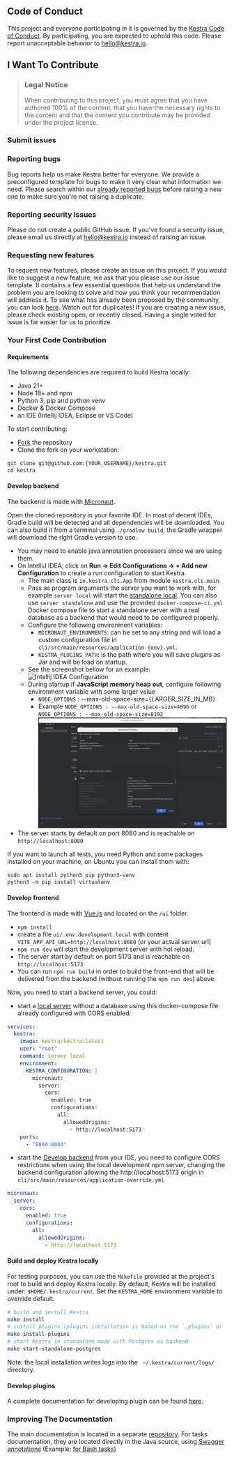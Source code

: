 ## Code of Conduct

This project and everyone participating in it is governed by the
[Kestra Code of Conduct](https://github.com/kestra-io/kestra/blob/develop/.github/CODE_OF_CONDUCT.md).
By participating, you are expected to uphold this code. Please report unacceptable behavior
to <hello@kestra.io>.

## I Want To Contribute

> ### Legal Notice
> When contributing to this project, you must agree that you have authored 100% of the content, that you have the necessary rights to the content and that the content you contribute may be provided under the project license.


### Submit issues

### Reporting bugs
Bug reports help us make Kestra better for everyone. We provide a preconfigured template for bugs to make it very clear what information we need.
Please search within our [already reported bugs](https://github.com/kestra-io/kestra/issues?q=is%3Aissue+is%3Aopen+label%3Abug) before raising a new one to make sure you're not raising a duplicate.

### Reporting security issues
Please do not create a public GitHub issue. If you've found a security issue, please email us directly at hello@kestra.io instead of raising an issue.


### Requesting new features
To request new features, please create an issue on this project.
If you would like to suggest a new feature, we ask that you please use our issue template. It contains a few essential questions that help us understand the problem you are looking to solve and how you think your recommendation will address it.
To see what has already been proposed by the community, you can look [here](https://github.com/kestra-io/kestra/issues?q=is%3Aissue+is%3Aopen+label%3Aenhancement).
Watch out for duplicates! If you are creating a new issue, please check existing open, or recently closed. Having a single voted for issue is far easier for us to prioritize.

### Your First Code Contribution

#### Requirements
The following dependencies are required to build Kestra locally:
- Java 21+
- Node 18+ and npm
- Python 3, pip and python venv
- Docker & Docker Compose
- an IDE (Intellij IDEA, Eclipse or VS Code)

To start contributing:
- [Fork](https://docs.github.com/en/github/getting-started-with-github/fork-a-repo) the repository
- Clone the fork on your workstation:

```shell
git clone git@github.com:{YOUR_USERNAME}/kestra.git
cd kestra
```

#### Develop backend
The backend is made with [Micronaut](https://micronaut.io).

Open the cloned repository in your favorite IDE. In most of decent IDEs, Gradle build will be detected and all dependencies will be downloaded.
You can also build it from a terminal using `./gradlew build`, the Gradle wrapper will download the right Gradle version to use.

- You may need to enable java annotation processors since we are using them.
- On IntelliJ IDEA, click on **Run -> Edit Configurations -> + Add new Configuration** to create a run configuration to start Kestra.
  - The main class is `io.kestra.cli.App` from module `kestra.cli.main`.
  - Pass as program arguments the server you want to work with, for example `server local` will start the [standalone local](https://kestra.io/docs/administrator-guide/server-cli#kestra-local-development-server-with-no-dependencies). You can also use `server standalone` and use the provided `docker-compose-ci.yml` Docker compose file to start a standalone server with a real database as a backend that would need to be configured properly.
  - Configure the following environment variables:
    - `MICRONAUT_ENVIRONMENTS`: can be set to any string and will load a custom configuration file in `cli/src/main/resources/application-{env}.yml`.
    - `KESTRA_PLUGINS_PATH`: is the path where you will save plugins as Jar and will be load on startup.
  - See the screenshot bellow for an example: ![Intellij IDEA Configuration ](run-app.png)
  - During startup if **JavaScript memory heap out**, configure following environment variable with some larger value
    - `NODE_OPTIONS` :  --max-old-space-size={LARGER_SIZE_IN_MB} 
    - Example   `NODE_OPTIONS : --max-old-space-size=4096` or `NODE_OPTIONS : --max-old-space-size=8192` ![Intellij IDEA Configuration ](node_option_env_var.png)
- The server starts by default on port 8080 and is reachable on `http://localhost:8080`

If you want to launch all tests, you need Python and some packages installed on your machine, on Ubuntu you can install them with:

```shell
sudo apt install python3 pip python3-venv
python3 -m pip install virtualenv
```


#### Develop frontend
The frontend is made with [Vue.js](https://vuejs.org/) and located on the `/ui` folder.

- `npm install`
- create a file `ui/.env.development.local` with content `VITE_APP_API_URL=http://localhost:8080` (or your actual server url)
- `npm run dev` will start the development server with hot reload.
- The server start by default on port 5173 and is reachable on `http://localhost:5173`
- You can run `npm run build` in order to build the front-end that will be delivered from the backend (without running the `npm run dev`) above.

Now, you need to start a backend server, you could:
- start a [local server](https://kestra.io/docs/administrator-guide/server-cli#kestra-local-development-server-with-no-dependencies) without a database using this docker-compose file already configured with CORS enabled:
```yaml
services:
  kestra:
    image: kestra/kestra:latest
    user: "root"
    command: server local
    environment:
      KESTRA_CONFIGURATION: |
        micronaut:
          server:
            cors:
              enabled: true
              configurations:
                all:
                  allowedOrigins:
                    - http://localhost:5173
    ports:
      - "8080:8080"
```
- start the [Develop backend](#develop-backend) from your IDE, you need to configure CORS restrictions when using the local development npm server, changing the backend configuration allowing the http://localhost:5173 origin in `cli/src/main/resources/application-override.yml`

```yaml
micronaut:
  server:
    cors:
      enabled: true
      configurations:
        all:
          allowedOrigins:
            - http://localhost:5173
```

#### Build and deploy Kestra locally

For testing purposes, you can use the `Makefile` provided at the project's root to build and deploy Kestra locally.
By default, Kestra will be installed under: `$HOME/.kestra/current`. Set the `KESTRA_HOME` environment variable to override default.

```bash
# build and install Kestra
make install
# install plugins (plugins installation is based on the `.plugins` or `.plugins.override` files located at the root of the project.
make install-plugins
# start Kestra in standalone mode with Postgres as backend
make start-standalone-postgres
```

Note: the local installation writes logs into the ` ~/.kestra/current/logs/` directory.

#### Develop plugins
A complete documentation for developing plugin can be found [here](https://kestra.io/docs/plugin-developer-guide/).

### Improving The Documentation
The main documentation is located in a separate [repository](https://github.com/kestra-io/kestra.io).
For tasks documentation, they are located directly in the Java source, using [Swagger annotations](https://github.com/swagger-api/swagger-core/wiki/Swagger-2.X---Annotations) (Example: [for Bash tasks](https://github.com/kestra-io/kestra/blob/develop/core/src/main/java/io/kestra/core/tasks/scripts/AbstractBash.java))
